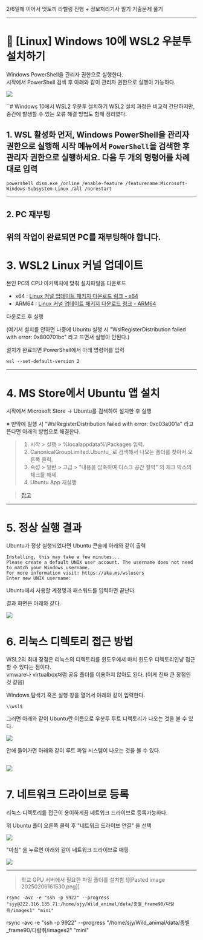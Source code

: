 2/6일에 이어서 맷토끼 라벨링 진행 + 정보처리기사 필기 기출문제 풀기

---
# 📌 [Linux] Windows 10에 WSL2 우분투 설치하기

Windows PowerShell을 관리자 권한으로 실행한다.  
시작에서 PowerShell 검색 후 아래와 같이 관리자 권한으로 실행이 가능하다.

![](https://velog.velcdn.com/images/pikamon/post/b04e7aff-1279-42e1-bd7e-8acec028193f/image.png)

``# Windows 10에서 WSL2 우분투 설치하기 
WSL2 설치 과정은 비교적 간단하지만, 중간에 발생할 수 있는 오류 해결 방법도 함께 정리였다.

## 1.  WSL 활성화  먼저, Windows PowerShell을 **관리자 권한**으로 실행해  시작 메뉴에서 `PowerShell`을 검색한 후 **관리자 권한으로 실행**하세요.  다음 두 개의 명령어를 차례대로 입력
```
powershell dism.exe /online /enable-feature /featurename:Microsoft-Windows-Subsystem-Linux /all /norestart
```
---

## 2. PC 재부팅

위의 작업이 완료되면 **PC를 재부팅**해야 합니다.
---
# 3. WSL2 Linux 커널 업데이트

본인 PC의 CPU 아키텍처에 맞춰 설치파일을 다운로드

- x64 : [Linux 커널 업데이트 패키지 다운로드 링크 - x64](https://wslstorestorage.blob.core.windows.net/wslblob/wsl_update_x64.msi)
- ARM64 : [Linux 커널 업데이트 패키지 다운로드 링크 - ARM64](https://wslstorestorage.blob.core.windows.net/wslblob/wsl_update_arm64.msi)

다운로드 후 실행

(여기서 설치를 안하면 나중에 Ubuntu 실행 시 "WslRegisterDistribution failed with error: 0x800701bc" 라고 뜨면서 실행이 안된다.)

설치가 완료되면 PowerShell에서 아래 명령어를 입력

```null
wsl --set-default-version 2
```

---
# 4. MS Store에서 Ubuntu 앱 설치

시작에서 Microsoft Store -> Ubuntu를 검색하여 설치한 후 실행

※ 만약에 실행 시 "WslRegisterDistribution failed with error: 0xc03a001a" 라고 뜬다면 아래의 방법으로 해결한다.

> 1. 시작 > 실행 > %localappdata%\Packages 입력.
> 2. CanonicalGroupLimited.Ubuntu_ 로 검색해서 나오는 폴더를 찾아서 오른쪽 클릭.
> 3. 속성 > 일반 > 고급 > "내용을 압축하여 디스크 공간 절약" 의 체크 박스의 체크를 해제.
> 4. Ubuntu App 재실행.


> [참고](https://goaloflife.tistory.com/193)

---
# 5. 정상 실행 결과

Ubuntu가 정상 실행되었다면 Ubuntu 콘솔에 아래와 같이 출력

```null
Installing, this may take a few minutes...
Please create a default UNIX user account. The username does not need to match your Windows username.
For more information visit: https://aka.ms/wslusers
Enter new UNIX username:
```

Ubuntu에서 사용할 계정명과 패스워드를 입력하면 끝난다.

결과 화면은 아래와 같다.

![](https://velog.velcdn.com/images/pikamon/post/7eeff95a-2077-43fa-ae8f-80e15afffac3/image.png)

# 6. 리눅스 디렉토리 접근 방법

WSL2의 최대 장점은 리눅스의 디렉토리를 윈도우에서 마치 윈도우 디렉토리인냥 접근할 수 있다는 점이다.  
vmware나 virtualbox처럼 공유 폴더를 이용하지 않아도 된다. (이게 진짜 큰 장점인 것 같음)

Windows 탐색기 혹은 실행 창을 열어서 아래와 같이 입력한다.

```null
\\wsl$
```

그러면 아래와 같이 Ubuntu란 이름으로 우분투 루트 디렉토리가 나오는 것을 볼 수 있다.

![](https://velog.velcdn.com/images/pikamon/post/a9ded5f6-a4a6-4482-8583-bab6d90058ee/image.png)

안에 들어가면 아래와 같이 루트 파일 시스템이 나오는 것을 볼 수 있다.

![](https://velog.velcdn.com/images/pikamon/post/e15b0b3d-a9d9-4295-913f-4f03c1e19eb5/image.png)
---
# 7. 네트워크 드라이브로 등록

리눅스 디렉토리를 접근이 용이하게끔 네트워크 드라이브로 등록가능하다.

위 Ubuntu 폴더 오른쪽 클릭 후 "네트워크 드라이브 연결" 을 선택

![](https://velog.velcdn.com/images/pikamon/post/ed1eda31-306d-45ba-8c3a-c205f3e4029b/image.png)

"마침" 을 누르면 아래와 같이 네트워크 드라이브로 매핑

![](https://velog.velcdn.com/images/pikamon/post/e700b73e-495f-43d6-9f2c-0fc26c328ce3/image.png)

---

> 학교 GPU 서버에서 필요한 파일 폴더를 설치함
![[Pasted image 20250206161530.png]]

```linux
rsync -avc -e "ssh -p 9922" --progress "sjy@222.116.135.71:/home/sjy/Wild_animal/data/종별_frame90/다람쥐/images1" "mini"
```





rsync -avc -e "ssh -p 9922" --progress "/home/sjy/Wild_animal/data/종별_frame90/다람쥐/images2" "mini"